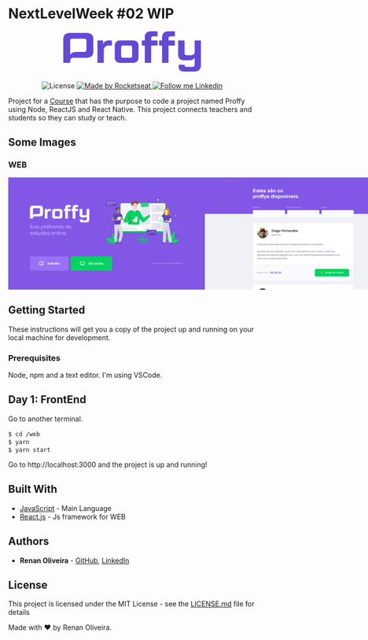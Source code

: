# NextLevelWeek #02 WIP

<div align="center">
  <img alt="Proffy" src="https://github.com/lmaoclost/NextLevelWeek-2/blob/master/.github/logo.png" width="280"/>
</div>

<br />
<div align="center">
  <img alt="License" src="https://img.shields.io/badge/license-MIT-191A1E">

  <a href="https://rocketseat.com.br">
    <img alt="Made by Rocketseat" src="https://img.shields.io/badge/made%20by-Rocketseat-%237519C1">
  </a>

  <a href="https://www.linkedin.com/in/renansmoliveira/">
    <img alt="Follow me Linkedin" src="https://img.shields.io/badge/Follow%20up-renansmoliveira-191A1E?style=social&logo=linkedin">
  </a>
</div>

Project for a [Course](https://nextlevelweek.com/episodios/omnistack/2/edicao/2) that has the purpose to code a project named Proffy using Node, ReactJS and React Native. This project connects teachers and students so they can study or teach.

## Some Images

### WEB
<div style="display: flex; flex-direction: 'row'; align-items: 'center';">
  <img alt="Web" src="https://github.com/lmaoclost/NextLevelWeek-2/blob/master/.github/web-landing.png" width="400px">
  <img alt="Web" src="https://github.com/lmaoclost/NextLevelWeek-2/blob/master/.github/web-list.png" width="400px">
</div>

## Getting Started

These instructions will get you a copy of the project up and running on your local machine for development.

### Prerequisites

Node, npm and a text editor. I'm using VSCode.

## Day 1: FrontEnd
Go to another terminal.
```
$ cd /web
$ yarn
$ yarn start
```
Go to http://localhost:3000 and the project is up and running!


## Built With

* [JavaScript](https://devdocs.io/javascript/) - Main Language
* [React.js](https://reactjs.org/) - Js framework for WEB

## Authors

* **Renan Oliveira** - [GitHub](https://github.com/lmaoclost), [LinkedIn](https://www.linkedin.com/in/renansmoliveira/)

## License

This project is licensed under the MIT License - see the [LICENSE.md](LICENSE.md) file for details

Made with ❤️ by Renan Oliveira.